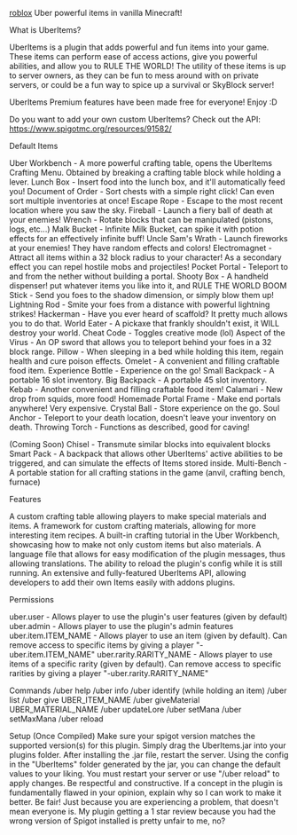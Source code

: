 [roblox](https://github.com/LeaoMartelo2/UberItems_5_swear_words/blob/master/Screenshot_20240516_134516.png)
Uber powerful items in vanilla Minecraft!

What is UberItems?

UberItems is a plugin that adds powerful and fun items into your game. These items can perform ease of access actions, give you powerful abilities, and allow you to RULE THE WORLD! The utility of these items is up to server owners, as they can be fun to mess around with on private servers, or could be a fun way to spice up a survival or SkyBlock server!

UberItems Premium features have been made free for everyone! Enjoy :D

Do you want to add your own custom UberItems? Check out the API: https://www.spigotmc.org/resources/91582/


Default Items

Uber Workbench - A more powerful crafting table, opens the UberItems Crafting Menu. Obtained by breaking a crafting table block while holding a lever.
Lunch Box - Insert food into the lunch box, and it'll automatically feed you!
Document of Order - Sort chests with a simple right click! Can even sort multiple inventories at once!
Escape Rope - Escape to the most recent location where you saw the sky.
Fireball - Launch a fiery ball of death at your enemies!
Wrench - Rotate blocks that can be manipulated (pistons, logs, etc...)
Malk Bucket - Infinite Milk Bucket, can spike it with potion effects for an effectively infinite buff!
Uncle Sam's Wrath - Launch fireworks at your enemies! They have random effects and colors!
Electromagnet - Attract all items within a 32 block radius to your character! As a secondary effect you can repel hostile mobs and projectiles!
Pocket Portal - Teleport to and from the nether without building a portal.
Shooty Box - A handheld dispenser! put whatever items you like into it, and RULE THE WORLD
BOOM Stick - Send you foes to the shadow dimension, or simply blow them up!
Lightning Rod - Smite your foes from a distance with powerful lightning strikes!
Hackerman - Have you ever heard of scaffold? It pretty much allows you to do that.
World Eater - A pickaxe that frankly shouldn't exist, it WILL destroy your world.
Cheat Code - Toggles creative mode (lol)
Aspect of the Virus - An OP sword that allows you to teleport behind your foes in a 32 block range.
Pillow - When sleeping in a bed while holding this item, regain health and cure poison effects.
Omelet - A convenient and filling craftable food item.
Experience Bottle - Experience on the go!
Small Backpack - A portable 16 slot inventory.
Big Backpack - A portable 45 slot inventory.
Kebab - Another convenient and filling craftable food item!
Calamari - New drop from squids, more food!
Homemade Portal Frame - Make end portals anywhere! Very expensive.
Crystal Ball - Store experience on the go.
Soul Anchor - Teleport to your death location, doesn't leave your inventory on death.
Throwing Torch - Functions as described, good for caving!

(Coming Soon)
Chisel - Transmute similar blocks into equivalent blocks
Smart Pack - A backpack that allows other UberItems' active abilities to be triggered, and can simulate the effects of Items stored inside.
Multi-Bench - A portable station for all crafting stations in the game (anvil, crafting bench, furnace)

Features
 
A custom crafting table allowing players to make special materials and items.
A framework for custom crafting materials, allowing for more interesting item recipes.
A built-in crafting tutorial in the Uber Workbench, showcasing how to make not only custom items but also materials.
A language file that allows for easy modification of the plugin messages, thus allowing translations.
The ability to reload the plugin's config while it is still running.
An extensive and fully-featured UberItems API, allowing developers to add their own Items easily with addons plugins.

Permissions

uber.user - Allows player to use the plugin's user features (given by default)
uber.admin - Allows player to use the plugin's admin features
uber.item.ITEM_NAME - Allows player to use an item (given by default). Can remove access to specific items by giving a player "-uber.item.ITEM_NAME"
uber.rarity.RARITY_NAME - Allows player to use items of a specific rarity (given by default). Can remove access to specific rarities by giving a player "-uber.rarity.RARITY_NAME"

Commands
/uber help
/uber info
/uber identify (while holding an item)
/uber list
/uber give UBER_ITEM_NAME
/uber giveMaterial UBER_MATERIAL_NAME
/uber updateLore
/uber setMana
/uber setMaxMana
/uber reload

Setup (Once Compiled)
Make sure your spigot version matches the supported version(s) for this plugin.
Simply drag the UberItems.jar into your plugins folder.
After installing the .jar file, restart the server.
Using the config in the "UberItems" folder generated by the jar, you can change the default values to your liking. You must restart your server or use "/uber reload" to apply changes.
Be respectful and constructive. If a concept in the plugin is fundamentally flawed in your opinion, explain why so I can work to make it better.
Be fair! Just because you are experiencing a problem, that doesn't mean everyone is. My plugin getting a 1 star review because you had the wrong version of Spigot installed is pretty unfair to me, no?
